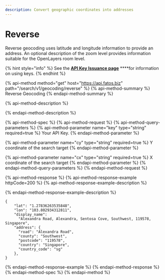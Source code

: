 ```yaml
---
description: Convert geographic coordinates into addresses
---
```


# Reverse

Reverse geocoding uses latitude and longitude information to provide an address. An optional description of the zoom level provides information suitable for the OpenLayers room level.

{% hint style="info" %}
See the [**API Key Issuance page**](../../../get-your-api-key.md) ****for information on using keys.
{% endhint %}

{% api-method method="get" host="https://api.fatos.biz" path="/search/v1/geocoding/reverse" %}
{% api-method-summary %}
Reverse Geocoding
{% endapi-method-summary %}

{% api-method-description %}

{% endapi-method-description %}

{% api-method-spec %}
{% api-method-request %}
{% api-method-query-parameters %}
{% api-method-parameter name="key" type="string" required=true %}
Your API Key.
{% endapi-method-parameter %}

{% api-method-parameter name="cy" type="string" required=true %}
Y coordinate of the search target
{% endapi-method-parameter %}

{% api-method-parameter name="cx" type="string" required=true %}
X coordinate of the search target
{% endapi-method-parameter %}
{% endapi-method-query-parameters %}
{% endapi-method-request %}

{% api-method-response %}
{% api-method-response-example httpCode=200 %}
{% api-method-response-example-description %}

{% endapi-method-response-example-description %}

```
{
    "lat": "1.27836263535848",
    "lon": "103.802934312811",
    "display_name":
      "Alexandra Road, Alexandra, Sentosa Cove, Southwest, 119578, Singapore",
    "address": {
      "road": "Alexandra Road",
      "county": "Southwest",
      "postcode": "119578",
      "country": "Singapore",
      "country_code": "sg"
    },
}
```
{% endapi-method-response-example %}
{% endapi-method-response %}
{% endapi-method-spec %}
{% endapi-method %}

